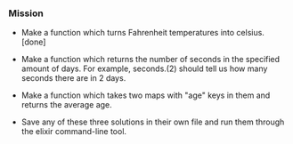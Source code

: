 ### Mission

- Make a function which turns Fahrenheit temperatures into celsius. [done]

- Make a function which returns the number of seconds in the specified amount of days. For example, seconds.(2) should tell us how many seconds there are in 2 days.

- Make a function which takes two maps with "age" keys in them and returns the average age.

- Save any of these three solutions in their own file and run them through the elixir command-line tool.